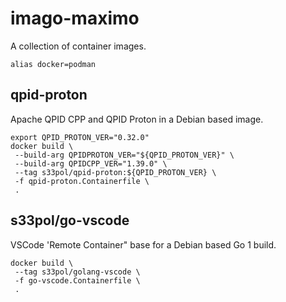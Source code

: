 # imago-maximo

A collection of container images.

```shell
alias docker=podman
```

## qpid-proton

Apache QPID CPP and QPID Proton in a Debian based image.

```shell
export QPID_PROTON_VER="0.32.0"
docker build \
 --build-arg QPIDPROTON_VER="${QPID_PROTON_VER}" \
 --build-arg QPIDCPP_VER="1.39.0" \
 --tag s33pol/qpid-proton:${QPID_PROTON_VER} \
 -f qpid-proton.Containerfile \
 .
```

## s33pol/go-vscode

VSCode 'Remote Container" base for a Debian based Go 1 build.

```shell
docker build \
 --tag s33pol/golang-vscode \
 -f go-vscode.Containerfile \
 .
```
